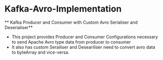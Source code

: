 # Kafka-Avro-Implementation
**
Kafka Producer and Consumer with Custom Avro Serialiser and Deserialiser** 
* This project provides Producer and Consumer Configurations necessary to send Apache Avro type data from producer to consumer
* It also has custom Serailiser and Deseariliser need to convert avro data to byteArray and vice-versa.
